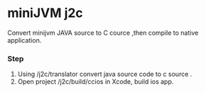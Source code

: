 

# miniJVM j2c

  Convert minijvm JAVA source to C cource ,then compile to native application.
  
###  Step
   1.  Using /j2c/translator convert java source code to c source .    
   2.  Open project /j2c/build/ccios in Xcode, build ios app.    